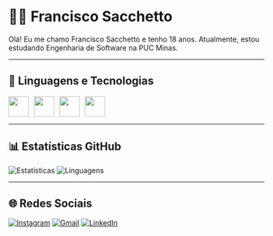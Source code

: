 # 👨‍💻 Francisco Sacchetto

Olá! Eu me chamo Francisco Sacchetto e tenho 18 anos.
Atualmente, estou estudando Engenharia de Software  na PUC Minas.

---

## 🚀 Linguagens e Tecnologias

<div style="display: flex; gap: 10px;">
  <img src="https://cdn.jsdelivr.net/gh/devicons/devicon/icons/c/c-original.svg" width="40" />
  <img src="https://cdn.jsdelivr.net/gh/devicons/devicon/icons/html5/html5-original.svg" width="40" />
  <img src="https://cdn.jsdelivr.net/gh/devicons/devicon/icons/css3/css3-original.svg" width="40" />
  <img src="https://cdn.jsdelivr.net/gh/devicons/devicon/icons/javascript/javascript-original.svg" width="40" />
</div>

---

## 📊 Estatísticas GitHub

![Estatísticas](https://github-readme-stats.vercel.app/api?username=franciscosacchetto&show_icons=true&theme=tokyonight&hide=contribs,prs)
![Linguagens](https://github-readme-stats.vercel.app/api/top-langs/?username=franciscosacchetto&layout=compact&theme=tokyonight)

---

## 🌐 Redes Sociais

[![Instagram](https://img.shields.io/badge/-Instagram-E4405F?style=for-the-badge&logo=instagram&logoColor=white)](https://www.instagram.com/franciscosacchetto?igsh=MTl1cjE4YTB5NzRyYw==)
[![Gmail](https://img.shields.io/badge/-Gmail-D14836?style=for-the-badge&logo=gmail&logoColor=white)](mailto:franciscosacchettoandrade@gmail.com)
[![LinkedIn](https://img.shields.io/badge/-LinkedIn-0077B5?style=for-the-badge&logo=linkedin&logoColor=white)](#)
